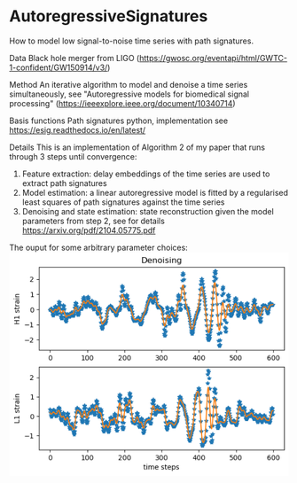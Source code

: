 # AutoregressiveSignatures
How to model low signal-to-noise time series with path signatures.

Data
Black hole merger from LIGO (https://gwosc.org/eventapi/html/GWTC-1-confident/GW150914/v3/)

Method
An iterative algorithm to model and denoise a time series simultaneously, see "Autoregressive models for biomedical signal processing" (https://ieeexplore.ieee.org/document/10340714)

Basis functions
Path signatures python, implementation see https://esig.readthedocs.io/en/latest/

Details
This is an implementation of Algorithm 2 of my paper that runs through 3 steps until convergence:
1) Feature extraction: delay embeddings of the time series are used to extract path signatures
2) Model estimation: a linear autoregressive model is fitted by a regularised least squares of path signatures against the time series
3) Denoising and state estimation: state reconstruction given the model parameters from step 2, see for details https://arxiv.org/pdf/2104.05775.pdf

The ouput for some arbitrary parameter choices:
![Output](output.png)

